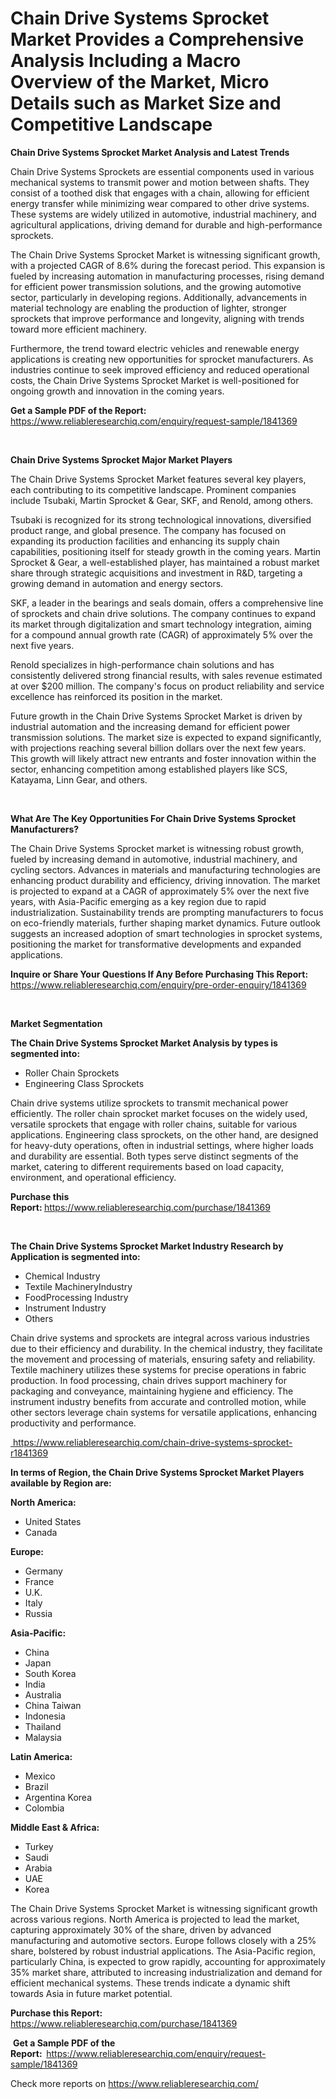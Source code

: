 <p><h1>Chain Drive Systems Sprocket Market Provides a Comprehensive Analysis Including a Macro Overview of the Market, Micro Details such as Market Size and Competitive Landscape</h1></p><p><strong>Chain Drive Systems Sprocket Market Analysis and Latest Trends</strong></p>
<p><p>Chain Drive Systems Sprockets are essential components used in various mechanical systems to transmit power and motion between shafts. They consist of a toothed disk that engages with a chain, allowing for efficient energy transfer while minimizing wear compared to other drive systems. These systems are widely utilized in automotive, industrial machinery, and agricultural applications, driving demand for durable and high-performance sprockets.</p><p>The Chain Drive Systems Sprocket Market is witnessing significant growth, with a projected CAGR of 8.6% during the forecast period. This expansion is fueled by increasing automation in manufacturing processes, rising demand for efficient power transmission solutions, and the growing automotive sector, particularly in developing regions. Additionally, advancements in material technology are enabling the production of lighter, stronger sprockets that improve performance and longevity, aligning with trends toward more efficient machinery.</p><p>Furthermore, the trend toward electric vehicles and renewable energy applications is creating new opportunities for sprocket manufacturers. As industries continue to seek improved efficiency and reduced operational costs, the Chain Drive Systems Sprocket Market is well-positioned for ongoing growth and innovation in the coming years.</p></p>
<p><strong>Get a Sample PDF of the Report:&nbsp;</strong> <a href="https://www.reliableresearchiq.com/enquiry/request-sample/1841369?utm_campaign=2446&utm_medium=2&utm_source=Github&utm_content=ia&utm_term=28022025&utm_id=chain-drive-systems-sprocket">https://www.reliableresearchiq.com/enquiry/request-sample/1841369</a></p>
<p>&nbsp;</p>
<p><strong>Chain Drive Systems Sprocket Major Market Players</strong></p>
<p><p>The Chain Drive Systems Sprocket Market features several key players, each contributing to its competitive landscape. Prominent companies include Tsubaki, Martin Sprocket & Gear, SKF, and Renold, among others. </p><p>Tsubaki is recognized for its strong technological innovations, diversified product range, and global presence. The company has focused on expanding its production facilities and enhancing its supply chain capabilities, positioning itself for steady growth in the coming years. Martin Sprocket & Gear, a well-established player, has maintained a robust market share through strategic acquisitions and investment in R&D, targeting a growing demand in automation and energy sectors.</p><p>SKF, a leader in the bearings and seals domain, offers a comprehensive line of sprockets and chain drive solutions. The company continues to expand its market through digitalization and smart technology integration, aiming for a compound annual growth rate (CAGR) of approximately 5% over the next five years.</p><p>Renold specializes in high-performance chain solutions and has consistently delivered strong financial results, with sales revenue estimated at over $200 million. The company's focus on product reliability and service excellence has reinforced its position in the market.</p><p>Future growth in the Chain Drive Systems Sprocket Market is driven by industrial automation and the increasing demand for efficient power transmission solutions. The market size is expected to expand significantly, with projections reaching several billion dollars over the next few years. This growth will likely attract new entrants and foster innovation within the sector, enhancing competition among established players like SCS, Katayama, Linn Gear, and others.</p></p>
<p>&nbsp;</p>
<p><strong>What Are The Key Opportunities For Chain Drive Systems Sprocket Manufacturers?</strong></p>
<p><p>The Chain Drive Systems Sprocket market is witnessing robust growth, fueled by increasing demand in automotive, industrial machinery, and cycling sectors. Advances in materials and manufacturing technologies are enhancing product durability and efficiency, driving innovation. The market is projected to expand at a CAGR of approximately 5% over the next five years, with Asia-Pacific emerging as a key region due to rapid industrialization. Sustainability trends are prompting manufacturers to focus on eco-friendly materials, further shaping market dynamics. Future outlook suggests an increased adoption of smart technologies in sprocket systems, positioning the market for transformative developments and expanded applications.</p></p>
<p><strong>Inquire or Share Your Questions If Any Before Purchasing This Report:</strong> <a href="https://www.reliableresearchiq.com/enquiry/pre-order-enquiry/1841369?utm_campaign=2446&utm_medium=2&utm_source=Github&utm_content=ia&utm_term=28022025&utm_id=chain-drive-systems-sprocket">https://www.reliableresearchiq.com/enquiry/pre-order-enquiry/1841369</a></p>
<p>&nbsp;</p>
<p><strong>Market Segmentation</strong></p>
<p><strong>The Chain Drive Systems Sprocket Market Analysis by types is segmented into:</strong></p>
<p><ul><li>Roller Chain Sprockets</li><li>Engineering Class Sprockets</li></ul></p>
<p><p>Chain drive systems utilize sprockets to transmit mechanical power efficiently. The roller chain sprocket market focuses on the widely used, versatile sprockets that engage with roller chains, suitable for various applications. Engineering class sprockets, on the other hand, are designed for heavy-duty operations, often in industrial settings, where higher loads and durability are essential. Both types serve distinct segments of the market, catering to different requirements based on load capacity, environment, and operational efficiency.</p></p>
<p><strong>Purchase this Report:&nbsp;</strong><a href="https://www.reliableresearchiq.com/purchase/1841369?utm_campaign=2446&utm_medium=2&utm_source=Github&utm_content=ia&utm_term=28022025&utm_id=chain-drive-systems-sprocket">https://www.reliableresearchiq.com/purchase/1841369</a></p>
<p>&nbsp;</p>
<p><strong>The Chain Drive Systems Sprocket Market Industry Research by Application is segmented into:</strong></p>
<p><ul><li>Chemical Industry</li><li>Textile MachineryIndustry</li><li>FoodProcessing Industry</li><li>Instrument Industry</li><li>Others</li></ul></p>
<p><p>Chain drive systems and sprockets are integral across various industries due to their efficiency and durability. In the chemical industry, they facilitate the movement and processing of materials, ensuring safety and reliability. Textile machinery utilizes these systems for precise operations in fabric production. In food processing, chain drives support machinery for packaging and conveyance, maintaining hygiene and efficiency. The instrument industry benefits from accurate and controlled motion, while other sectors leverage chain systems for versatile applications, enhancing productivity and performance.</p></p>
<p><a href="https://www.reliableresearchiq.com/chain-drive-systems-sprocket-r1841369?utm_campaign=2446&utm_medium=2&utm_source=Github&utm_content=ia&utm_term=28022025&utm_id=chain-drive-systems-sprocket">&nbsp;https://www.reliableresearchiq.com/chain-drive-systems-sprocket-r1841369</a></p>
<p><strong>In terms of Region, the Chain Drive Systems Sprocket Market Players available by Region are:</strong></p>
<p>
    <p> <strong> North America: </strong>
        <ul>
            <li>United States</li>
            <li>Canada</li>
        </ul>
        </p> 
    <p> <strong> Europe: </strong>
        <ul>
            <li>Germany</li>
            <li>France</li>
            <li>U.K.</li>
            <li>Italy</li>
            <li>Russia</li>
        </ul>
        </p> 
    <p> <strong> Asia-Pacific: </strong>
        <ul>
            <li>China</li>
            <li>Japan</li>
            <li>South Korea</li>
            <li>India</li>
            <li>Australia</li>
            <li>China Taiwan</li>
            <li>Indonesia</li>
            <li>Thailand</li>
            <li>Malaysia</li>
        </ul>
        </p> 
    <p> <strong> Latin America: </strong>
        <ul>
            <li>Mexico</li>
            <li>Brazil</li>
            <li>Argentina Korea</li>
            <li>Colombia</li>
        </ul>
        </p> 
    <p> <strong> Middle East & Africa: </strong>
        <ul>
            <li>Turkey</li>
            <li>Saudi</li>
            <li>Arabia</li>
            <li>UAE</li>
            <li>Korea</li>
        </ul>
    </p>
    </p>
<p><p>The Chain Drive Systems Sprocket Market is witnessing significant growth across various regions. North America is projected to lead the market, capturing approximately 30% of the share, driven by advanced manufacturing and automotive sectors. Europe follows closely with a 25% share, bolstered by robust industrial applications. The Asia-Pacific region, particularly China, is expected to grow rapidly, accounting for approximately 35% market share, attributed to increasing industrialization and demand for efficient mechanical systems. These trends indicate a dynamic shift towards Asia in future market potential.</p></p>
<p><strong>Purchase this Report: </strong><a href="https://www.reliableresearchiq.com/purchase/1841369?utm_campaign=2446&utm_medium=2&utm_source=Github&utm_content=ia&utm_term=28022025&utm_id=chain-drive-systems-sprocket">https://www.reliableresearchiq.com/purchase/1841369</a></p>
<p>&nbsp;<strong>Get a Sample PDF of the Report:&nbsp;&nbsp;</strong><a href="https://www.reliableresearchiq.com/enquiry/request-sample/1841369?utm_campaign=2446&utm_medium=2&utm_source=Github&utm_content=ia&utm_term=28022025&utm_id=chain-drive-systems-sprocket">https://www.reliableresearchiq.com/enquiry/request-sample/1841369</a></p>
<p><strong></strong></p>
<p>Check more reports on <a href="https://www.reliableresearchiq.com/?utm_campaign=2446&utm_medium=2&utm_source=Github&utm_content=ia&utm_term=28022025&utm_id=chain-drive-systems-sprocket">https://www.reliableresearchiq.com/</a></p>